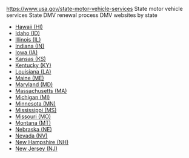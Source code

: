 

https://www.usa.gov/state-motor-vehicle-services
State motor vehicle services
State DMV renewal process
DMV websites by state

* [Hawaii (HI)](https://hidot.hawaii.gov/driverslicense/)
* [Idaho (ID)](https://itd.idaho.gov/itddmv/)
* [Illinois (IL)](https://www.ilsos.gov/departments/vehicles/home.html)
* [Indiana (IN)](https://www.in.gov/bmv/)
* [Iowa (IA)](https://iowadot.gov/driversvehicles)
* [Kansas (KS)](https://www.ksrevenue.gov/dovindex.html)
* [Kentucky (KY)](https://drive.ky.gov/Pages/index.aspx)
* [Louisiana (LA)](https://www.expresslane.org/)
* [Maine (ME)](https://www.maine.gov/sos/bmv/)
* [Maryland (MD)](https://mva.maryland.gov/Pages/default.aspx)
* [Massachusetts (MA)](https://www.mass.gov/orgs/massachusetts-registry-of-motor-vehicles)
* [Michigan (MI)](https://www.michigan.gov/sos)
* [Minnesota (MN)](https://onlineservices.dps.mn.gov/EServices/_/)
* [Mississippi (MS)](https://www.mmvc.ms.gov/)
* [Missouri (MO)](https://dor.mo.gov/motor-vehicle/)
* [Montana (MT)](https://mvdmt.gov/)
* [Nebraska (NE)](https://dmv.nebraska.gov/)
* [Nevada (NV)](https://dmv.nv.gov/)
* [New Hampshire (NH)](https://www.dmv.nh.gov/)
* [New Jersey (NJ)](https://www.nj.gov/mvc/index.html)
